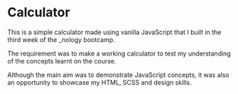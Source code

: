 # Calculator
This is a simple calculator made using vanilla JavaScript that I built in the third week of the _nology bootcamp.

The requirement was to make a working calculator to test my understanding of the concepts learnt on the course.

Although the main aim was to demonstrate JavaScript concepts, it was also an opportunity to showcase my HTML, SCSS and design skills.

 


